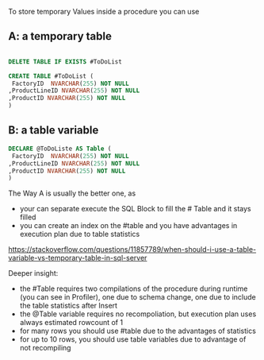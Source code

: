 To store temporary Values inside a procedure you can use 

## A: a temporary table

````SQL

DELETE TABLE IF EXISTS #ToDoList

CREATE TABLE #ToDoList (
 FactoryID  NVARCHAR(255) NOT NULL
,ProductLineID NVARCHAR(255) NOT NULL
,ProductID NVARCHAR(255) NOT NULL
)
````

## B: a table variable
````SQL
DECLARE @ToDoListe AS Table (
 FactoryID  NVARCHAR(255) NOT NULL
,ProductLineID NVARCHAR(255) NOT NULL
,ProductID NVARCHAR(255) NOT NULL
)
````


The Way A is usually the better one, as
* your can separate execute the SQL Block to fill the # Table and it stays filled
* you can create an index on the #table and you have advantages in execution plan due to table statistics

https://stackoverflow.com/questions/11857789/when-should-i-use-a-table-variable-vs-temporary-table-in-sql-server


Deeper insight:
* the #Table requires two compilations of the procedure during runtime (you can see in Profiler), one due to schema change, one due to include the table statistics after Insert
* the @Table variable requires no recompoliation, but execution plan uses always estimated rowcount of 1
* for many rows you should use #table due to the advantages of statistics
* for up to 10 rows, you should use table variables due to advantage of not recompiling
